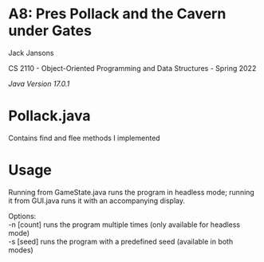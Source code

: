 # A8: Pres Pollack and the Cavern under Gates
Jack Jansons  
  
CS 2110 - Object-Oriented Programming and Data Structures - Spring 2022  
  
*Java Version 17.0.1*

# Pollack.java
Contains find and flee methods I implemented

# Usage
Running from GameState.java runs the program in headless mode; running it from GUI.java runs it with an accompanying display.  
  
Options:  
-n [count]        runs the program multiple times (only available for headless mode)  
-s [seed]        runs the program with a predefined seed (available in both modes)

